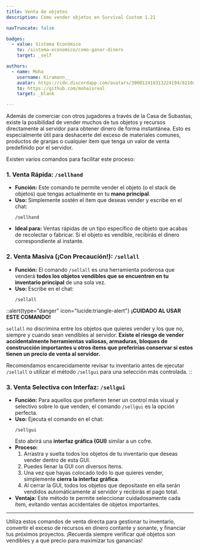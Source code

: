 ```yaml
---
title: Venta de objetos
description: Cómo vender objetos en Survival Custom 1.21

navTruncate: false

badges:
  - value: Sistema Económico
    to: /sistema-economico/como-ganar-dinero
    target: _self

authors:
  - name: Moha
    username: Kiramann__
    avatar: https://cdn.discordapp.com/avatars/300012418313224194/8210a33c2f974927b25d22a61dd58cd5.png?size=512
    to: https://github.com/mohaisreal
    target: _blank

---
```


Además de comerciar con otros jugadores a través de la Casa de Subastas, existe la posibilidad de vender muchos de tus objetos y recursos directamente al servidor para obtener dinero de forma instantánea. Esto es especialmente útil para deshacerte del exceso de materiales comunes, productos de granjas o cualquier ítem que tenga un valor de venta predefinido por el servidor.

Existen varios comandos para facilitar este proceso:

### 1. Venta Rápida: `/sellhand`

*   **Función:** Este comando te permite vender el objeto (o el stack de objetos) que tengas actualmente en tu **mano principal**.
*   **Uso:** Simplemente sostén el ítem que deseas vender y escribe en el chat:
    ```
    /sellhand
    ```
*   **Ideal para:** Ventas rápidas de un tipo específico de objeto que acabas de recolectar o fabricar. Si el objeto es vendible, recibirás el dinero correspondiente al instante.

### 2. Venta Masiva (¡Con Precaución!): `/sellall`

*   **Función:** El comando `/sellall` es una herramienta poderosa que venderá **todos los objetos vendibles que se encuentren en tu inventario principal** de una sola vez.
*   **Uso:** Escribe en el chat:
    ```
    /sellall
    ```

::alert{type="danger" icon="lucide:triangle-alert"}
  **¡CUIDADO AL USAR ESTE COMANDO!**
  
  `sellall` no discrimina entre los objetos que quieres vender y los que no, siempre y cuando sean vendibles al servidor.
  **Existe el riesgo de vender accidentalmente herramientas valiosas, armaduras, bloques de construcción importantes u otros ítems que preferirías conservar si estos tienen un precio de venta al servidor.**

  Recomendamos encarecidamente revisar tu inventario antes de ejecutar `/sellall` o utilizar el método `/sellgui` para una selección más controlada.
::


### 3. Venta Selectiva con Interfaz: `/sellgui`

*   **Función:** Para aquellos que prefieren tener un control más visual y selectivo sobre lo que venden, el comando `/sellgui` es la opción perfecta.
*   **Uso:** Ejecuta el comando en el chat:
    ```
    /sellgui
    ```
    Esto abrirá una **interfaz gráfica (GUI)** similar a un cofre.
*   **Proceso:**
    1.  Arrastra y suelta todos los objetos de tu inventario que deseas vender dentro de esta GUI.
    2.  Puedes llenar la GUI con diversos ítems.
    3.  Una vez que hayas colocado todo lo que quieres vender, simplemente **cierra la interfaz gráfica**.
    4.  Al cerrar la GUI, todos los objetos que depositaste en ella serán vendidos automáticamente al servidor y recibirás el pago total.
*   **Ventaja:** Este método te permite seleccionar cuidadosamente cada ítem, evitando ventas accidentales de objetos importantes.

---

Utiliza estos comandos de venta directa para gestionar tu inventario, convertir el exceso de recursos en dinero contante y sonante, y financiar tus próximos proyectos. ¡Recuerda siempre verificar qué objetos son vendibles y a qué precio para maximizar tus ganancias!

